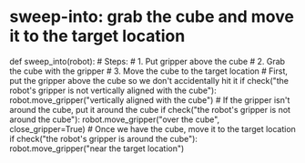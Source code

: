 # sweep-into: grab the cube and move it to the target location
def sweep_into(robot):
    # Steps:
    #  1. Put gripper above the cube
    #  2. Grab the cube with the gripper
    #  3. Move the cube to the target location
    # First, put the gripper above the cube so we don't accidentally hit it
    if check("the robot's gripper is not vertically aligned with the cube"):
        robot.move_gripper("vertically aligned with the cube")
    # If the gripper isn't around the cube, put it around the cube
    if check("the robot's gripper is not around the cube"):
        robot.move_gripper("over the cube", close_gripper=True)
    # Once we have the cube, move it to the target location
    if check("the robot's gripper is around the cube"):
        robot.move_gripper("near the target location")